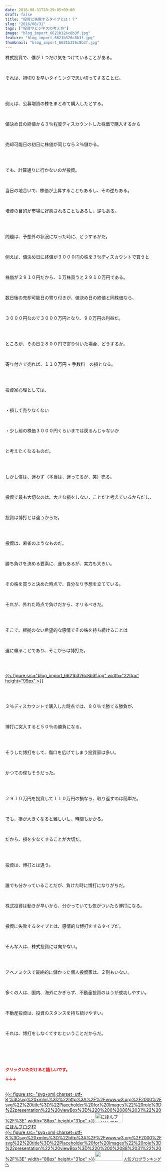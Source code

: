 ```yaml
---
date: 2016-08-31T20:29:05+09:00
draft: false
title: "投資に失敗するタイプとは！？"
slug: "2016/08/31"
tags: ["投資やビジネスの考え方"]
image: "blog_import_6621b326c8b3f.jpg"
feature: "blog_import_6621b326c8b3f.jpg"
thumbnail: "blog_import_6621b326c8b3f.jpg"
---
```

<p>株式投資で、僕が１つだけ気をつけていることがある。</p><br/><p>それは、損切りを早いタイミングで思い切ってすることだ。</p><br/><p><br/>例えば、公募増資の株をまとめて購入したとする。</p><br/><p>値決め日の終値から３％程度ディスカウントした株価で購入するから</p><br/><p>売却可能日の初日に株価が同じなら３％儲かる。</p><br/><p><br/>でも、計算通りに行かないのが投資。</p><br/><p>当日の地合いで、株価が上昇することもあるし、その逆もある。</p><br/><p>増資の目的が市場に好感されることもあるし、逆もある。</p><br/><p><br/>問題は、予想外の状況になった時に、どうするかだ。</p><br/><p>例えば、値決め日に終値が３０００円の株を３％ディスカウントで買うと</p><br/><p>株価が２９１０円だから、１万株買うと２９１０万円である。</p><br/><p>数日後の売却可能日の寄り付きが、値決め日の終値と同株価なら、</p><br/><p>３０００円なので３０００万円となり、９０万円の利益だ。</p><br/><p><br/>ところが、その日２８００円で寄り付いた場合、どうするか。</p><br/><p>寄り付きで売れば、１１０万円 + 手数料　の損となる。</p><br/><p><br/>投資家心理としては、</p><br/><p>・損して売りなくない</p><br/><p>・少し前の株価３０００円くらいまでは戻るんじゃないか</p><br/><p>と考えたくなるものだ。</p><br/><p><br/>しかし僕は、迷わず（本当は、迷ってるが、笑）売る。</p><br/><p>投資で最も大切なのは、大きな損をしない、ことだと考えているからだし、</p><br/><p>投資は博打とは違うからだ。</p><br/><p><br/>投資は、麻雀のようなものだ。</p><br/><p>勝ち負けを決める要素に、運もあるが、実力も大きい。</p><br/><p>その株を買うと決めた時点で、自分なり予想を立てている。</p><br/><p>それが、外れた時点で負けだから、オリるべきだ。</p><br/><p><br/>そこで、根拠のない希望的な感情でその株を持ち続けることは</p><br/><p>運に頼ることであり、そこからは博打だ。</p><br/><p><br/><a href="blog_import_6621b3282906f.jpg">{{< figure src="blog_import_6621b326c8b3f.jpg" width="220px" height="99px" >}}</a><br/></p><br/><p><br/>３％ディスカウントで購入した時点では、８０％で勝てる勝負が、</p><br/><p>博打に突入すると５０％の勝負になる。</p><br/><p><br/>そうした博打をして、傷口を広げてしまう投資家は多い。</p><br/><p>かつての僕もそうだった。</p><br/><p><br/>２９１０万円を投資して１１０万円の損なら、取り返すのは簡単だ。</p><br/><p>でも、損が大きくなると難しいし、時間もかかる。</p><br/><p>だから、損を少なくすることが大切だ。</p><br/><p><br/>投資は、博打とは違う。</p><br/><p>誰でも分かっていることだが、負けた時に博打になりがちだ。</p><br/><p>株式投資は動きが早いから、分かっていても気がついたら博打になる。</p><br/><p>投資に失敗するタイプとは、感情的な博打をするタイプだ。</p><br/><p>そんな人は、株式投資には向かない。</p><br/><p><br/>アベノミクスで最終的に儲かった個人投資家は、２割もいない。</p><br/><p>多くの人は、国内、海外にかぎらず、不動産投資のほうが成功しやすい。</p><br/><p>不動産投資は、投資のスタンスを持ち続けやすい。</p><br/><p>それは、博打をしなくてすむということだからだ。</p><br/><br/><br/><br/><p><font color="#ff0000" size="2"><strong>クリックいただけると嬉しいです。<br/></strong></font></p><p><font color="#ff0000" size="2"><strong>↓↓↓</strong></font></p><p><br/><a href="ranking.html?p_cid=01260127" target="_blank">{{< figure src="svg+xml;charset=utf-8,%3Csvg%20xmlns%3D%22http%3A%2F%2Fwww.w3.org%2F2000%2Fsvg%22%20title%3D%22Placeholder%20for%20Images%22%20role%3D%22presentation%22%20viewBox%3D%220%200%2088%2031%22%20%2F%3E" width="88px" height="31px" >}}<noscript><img border="0" alt="にほんブログ村 海外生活ブログ バリ島情報へ" src="https://img-proxy.blog-video.jp/images?url=http%3A%2F%2Foverseas.blogmura.com%2Fbali%2Fimg%2Fbali88_31.gif" width="88" height="31"></noscript></a><br/><a href="ranking.html?p_cid=01260127" target="_blank">にほんブログ村</a> <br/><a title="人気ブログランキングへ" href="link.php?1804582">{{< figure src="svg+xml;charset=utf-8,%3Csvg%20xmlns%3D%22http%3A%2F%2Fwww.w3.org%2F2000%2Fsvg%22%20title%3D%22Placeholder%20for%20Images%22%20role%3D%22presentation%22%20viewBox%3D%220%200%2088%2031%22%20%2F%3E" width="88px" height="31px" >}}<noscript><img border="0" src="https://blog.with2.net/img/banner/banner_22.gif" width="88" height="31"></noscript></a> <a style="FONT-SIZE: 12px" href="link.php?1804582">人気ブログランキングへ</a> </p>

